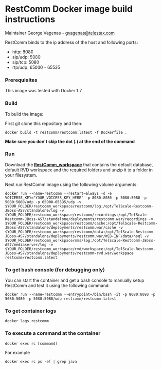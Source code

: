 # RestComm Docker image build instructions

Maintainer George Vagenas - gvagenas@telestax.com

RestComm binds to the ip address of the host and following ports:
- http: 8080
- sip/udp: 5080
- sip/tcp: 5080
- rtp/udp: 65000 - 65535

### Prerequisites
This image was tested with Docker 1.7


### Build

To build the image:

First git clone this repository and then:

```docker build -t restcomm/restcomm:latest -f Dockerfile .```

__Make sure you don't skip the dot (.) at the end of the command__

### Run

Download the [__RestComm_workspace__](https://github.com/RestComm/Restcomm-Docker/src/f2c2fca52465f4c01a5c6af496e52b5d26f292b8/restcomm_workspace.zip?at=restcomm-smpp) that contains the default database, default RVD workspace and the required folders and unzip it to a folder in your filesystem.

Next run RestComm image using the following volume arguments:

```docker run --name=restcomm --restart=always -d -e VOICERSS_KEY="YOUR_VOICESS_KEY_HERE" -p 8080:8080 -p 5080:5080 -p 5080:5080/udp -p 65000-65535/udp -v $YOUR_FOLDER/restcomm_workspace/restcomm/log:/opt/TelScale-Restcomm-JBoss-AS7/standalone/log -v $YOUR_FOLDER/restcomm_workspace/restcomm/recordings:/opt/TelScale-Restcomm-JBoss-AS7/standalone/deployments/restcomm.war/recordings -v $YOUR_FOLDER/restcomm_workspace/restcomm/cache:/opt/TelScale-Restcomm-JBoss-AS7/standalone/deployments/restcomm.war/cache -v $YOUR_FOLDER/restcomm_workspace/restcomm/data:/opt/TelScale-Restcomm-JBoss-AS7/standalone/deployments/restcomm.war/WEB-INF/data/hsql -v $YOUR_FOLDER/restcomm_workspace/mms/log:/opt/TelScale-Restcomm-JBoss-AS7/mediaserver/log -v $YOUR_FOLDER/restcomm_workspace/rvd/workspace:/opt/TelScale-Restcomm-JBoss-AS7/standalone/deployments/restcomm-rvd.war/workspace restcomm/restcomm:latest```


### To get bash console (for debugging only)

You can start the container and get a bash console to manually setup RestComm and test it using the following command:

```docker run --name=restcomm --entrypoint=/bin/bash -it -p 8080:8080 -p 5080:5080 -p 5080:5080/udp restcomm/restcomm:latest```

### To get container logs

```docker logs restcomm```

### To execute a command at the container

```docker exec rc [command]```

For example

```docker exec rc ps -ef | grep java```
